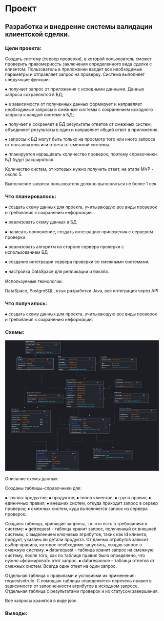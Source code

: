 # Проект 

## Разработка и внедрение системы валидации клиентской сделки.

### Цели проекта:

Создать систему (сервер проверки), в которой пользователь сможет проверить правомерность заключения определенного вида сделки с клиентом.
Пользователь в приложении вводит все необходимые параметры и отправляет запрос на проверку.
Система выполняет следующие функции:

⦁	получает запрос от приложения с исходными данными. Данные запроса  сохраняются в БД;

⦁	в зависимости от полученных данных формирует и направляет  необходимые запросы в смежные системы с сохранением исходного запроса к каждой системе в БД;

⦁	получает и сохраняет в БД результаты ответов от смежных систем, объединяет результаты в один и направляет общий ответ в приложение.

⦁	запросы к БД могут быть только на просмотр того или иного запроса от пользователя или ответа от смежной системы.

⦁	планируется наращивать количество проверок, поэтому справочники БД будут расширяться.

Количество систем, от которых нужно получить ответ, на этапе MVP - около 5.

Выполнение запроса пользователя должно выполняться не более 1 сек.

### Что планировалось:

⦁	создать схему данных для проекта, учитывающую все виды проверок и требования к сохранению информации.

⦁	реализовать схему данных в БД

⦁	написать приложение, создать интеграцию приложения с сервером проверки

⦁	реализовать алгоритм на стороне сервера проверки с использованием БД

⦁	создание интеграции сервера проверки со смежными системами.

⦁	настройка DataSpace для репликации и бэкапа.

Используемые технологии:

DataSpace, PostgreSQL, язык разработки Java, вся интеграция через API

### Что получилось:

⦁	создать схему данных для проекта, учитывающую все виды проверок и требования к сохранению информации.

### Схемы:

![img.png](img.png)

Описание схемы данных:

Созданы таблицы-справочники для:

⦁ группы продуктов;
⦁ продуктов;
⦁ типов клиентов;
⦁ групп правил;
⦁ единичных правил;
⦁ внешних систем, откуда приходит запрос в сервер проверок;
⦁ смежных систем, куда выполняется запрос из сервера проверок.

Созданы таблицы, хранящие запросы, т.к. это есть в требованиях к системе:
⦁ getrequest - таблица хранит запрос, полученный от внешней системы, с выделением ключевых атрибутов, таких как Id клиента, продукт, указаны ли детали продукта. От данных атрибутов зависит выбор правила, которое необходимо запустить, создав запрос в смежную систему.
⦁ datarequest - таблица хранит запрос на смежную систему, после того, как по таблице правил было определено, что нужно сформировать этот запрос.
⦁ dataresponce - таблица ответов от смежных систем. Всегда один ответ на один запрос.

Отдельная таблица с правилами и условиями их применения: requestsetrule. С помощью таблицы определяется перечень правил в зависимости от заполненности атрибутов в исходном запросе.
Отдельная таблица с результатами проверок и их статусом завершения.

Все запросы хранятся в виде json.

### Выводы:
